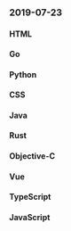 ### 2019-07-23

#### HTML

#### Go

#### Python

#### CSS

#### Java

#### Rust

#### Objective-C

#### Vue

#### TypeScript

#### JavaScript

